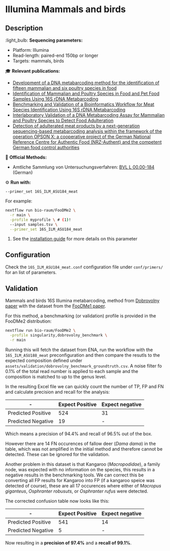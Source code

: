 # Illumina Mammals and birds

## Description

:light_bulb: **Sequencing parameters:**

* Platform: Illumina
* Read-length: paired-end 150bp or longer
* Targets: mammals, birds

:mortar_board: **Relevant publications:**

* [Development of a DNA metabarcoding method for the identification of fifteen mammalian and six poultry species in food ](https://pubmed.ncbi.nlm.nih.gov/30309555/)
* [Identification of Mammalian and Poultry Species in Food and Pet Food Samples Using 16S rDNA Metabarcoding](https://pubmed.ncbi.nlm.nih.gov/34829156/)
* [Benchmarking and Validation of a Bioinformatics Workflow for Meat Species Identification Using 16S rDNA Metabarcoding ](https://pubmed.ncbi.nlm.nih.gov/36900485/)
* [Interlaboratory Validation of a DNA Metabarcoding Assay for Mammalian and Poultry Species to Detect Food Adulteration](https://pubmed.ncbi.nlm.nih.gov/35454695/)
* [Detection of adulterated meat products by a next-generation sequencing-based metabarcoding analysis within the framework of the operation OPSON X: a cooperative project of the German National Reference Centre for Authentic Food (NRZ-Authent) and the competent German food control authorities](https://www.openagrar.de/receive/openagrar_mods_00087058)

:scroll: **Official Methods:**

* Amtliche Sammlung von Untersuchungsverfahren: [BVL L 00.00-184](https://www.dinmedia.de/de/technische-regel/bvl-l-00-00-184/367584412) (German)

:gear: **Run with:**

`--primer_set 16S_ILM_ASU184_meat`

For example:

```bash
nextflow run bio-raum/FooDMe2 \
  -r main \
  -profile myprofile \ # (1)!
  --input samples.tsv \
  --primer_set 16S_ILM_ASU184_meat
```

1. See the [installation guide](../user_doc/installation.md) for more details on this parameter

## Configuration

Check the `16S_ILM_ASU184_meat.conf` configuration file under `conf/primers/` for an list of parameters.

## Validation

Mammals and birds 16S Illumina metabarcoding, method from [Dobrovolny paper](https://pubmed.ncbi.nlm.nih.gov/30309555/) with the dataset from the [FooDMe1 paper](https://pubmed.ncbi.nlm.nih.gov/36900485/).

For this method, a benchmarking (or validation) profile is provided in the FooDMe2 distribution:

``` bash
nextflow run bio-raum/FooDMe2 \
  -profile singularity,dobrovolny_benchmark \
  -r main
```

Running this will fetch the dataset from ENA, run the workflow with the `16S_ILM_ASU188_meat` preconfiguration and then compare the resutls to the expected composition defined under `assets/validation/dobrovolny_benchmark_groundtruth.csv`. A noise filter fo 0.1% of the total read number is applied to each sample and the composition is matched to up to the genus level.

In the resulting Excel file we can quickly count the number of TP, FP and FN and calculate precision and recall for the analysis:

| - | Expect Positive | Expect negative |
| --- | --- | --- |
| Predicted Positive | 524 | 31 |
| Predicted Negative | 19 | - |

Which means a precision of 94.4% and recall of 96.5% out of the box.

However there are 14 FN occurences of fallow deer (*Dama dama*) in the table, which was not amplified in the initial method and therefore cannot be detected. These can be ignored for the validation.

Another problem in this dataset is that Kangaroo (*Macropodidae*), a family node, was expected with no information on the species, this results in a negative results in the benchmarking tools. We can correct this be converting all FP results for Kangaroo into FP (if a kangaroo speice was detected of course), these are all 17 occurences where either of *Macropus giganteus*, *Osphranter robusuts*, or *Osphranter rufus* were detected.

The corrected confusion table now looks like this:

| - | Expect Positive | Expect negative |
| --- | --- | --- |
| Predicted Positive | 541 | 14 |
| Predicted Negative | 5 | - |

Now resulting in a **precision of 97.4%** and a **recall of 99.1%**.
